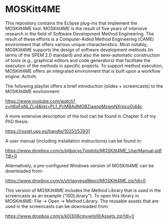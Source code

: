 # MOSKitt4ME

This repository contains the Eclipse plug-ins that implement the MOSKitt4ME tool. MOSKitt4ME is the result of five years of intensive research in the field of Software Development Method Engineering. The result of these efforts is a Computer-Aided Method Engineering (CAME) environment that offers various unique characteristics. Most notably, MOSKitt4ME supports the design of software development methods (in terms of the SPEM 2.0 standard) and also the semi-automatic construction of tools (e.g., graphical editors and code generators) that facilitate the execution of the methods in specific projects. To support method execution, MOSKitt4ME offers an integrated environment that is built upon a workflow engine: Activiti.

The following playlist offers a brief introduction (slides + screencasts) to the MOSKitt4ME environment:

https://www.youtube.com/watch?v=h6qFqNLZLj4&list=PLf_PcMBAdMOBZiaqopMzwqNXrpcoGj44c

A more extensive description of the tool can be found in Chapter 5 of my PhD thesis:

https://riunet.upv.es/handle/10251/53931

A user manual (including installation instructions) can be found in:

https://www.dropbox.com/s/pljbqcyc7vqdols/MOSKitt4ME_UserManual.pdf?dl=0

Alternatively, a pre-configured Windows version of MOSKitt4ME can be downloaded from:

https://www.dropbox.com/s/vtrtaqyeya9bpcl/MOSKitt4ME.zip?dl=0

This version of MOSKitt4ME includes the Method Library that is used in the screencasts as an example ("ISDLibrary"). To open this library in MOSKitt4ME: File -> Open -> Method Library. The reusable assets that are used in the screencasts can be downloaded from:

https://www.dropbox.com/s/k0l308cmvwilsl9/Assets.zip?dl=0
